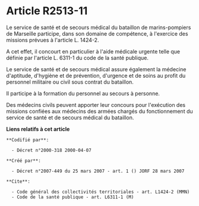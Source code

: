 # Article R2513-11

Le service de santé et de secours médical du bataillon de marins-pompiers de Marseille participe, dans son domaine de
compétence, à l'exercice des missions prévues à l'article L. 1424-2.

A cet effet, il concourt en particulier à l'aide médicale urgente telle que définie par l'article L. 6311-1 du code de la
santé publique.

Le service de santé et de secours médical assure également la médecine d'aptitude, d'hygiène et de prévention, d'urgence et
de soins au profit du personnel militaire ou civil sous contrat du bataillon.

Il participe à la formation du personnel au secours à personne.

Des médecins civils peuvent apporter leur concours pour l'exécution des missions confiées aux médecins des armées chargés du
fonctionnement du service de santé et de secours médical du bataillon.

**Liens relatifs à cet article**

	**Codifié par**:

	  - Décret n°2000-318 2000-04-07

	**Créé par**:

	  - Décret n°2007-449 du 25 mars 2007 - art. 1 () JORF 28 mars 2007

	**Cite**:

	  - Code général des collectivités territoriales - art. L1424-2 (MMN)
	  - Code de la santé publique - art. L6311-1 (M)
